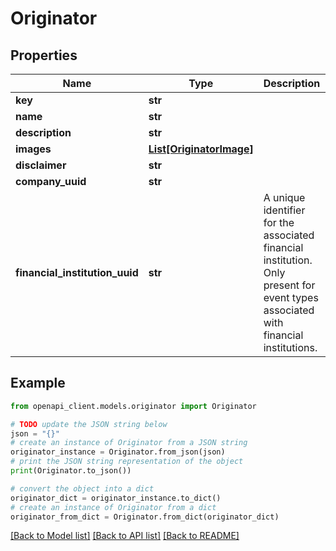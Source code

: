 # Originator


## Properties

Name | Type | Description | Notes
------------ | ------------- | ------------- | -------------
**key** | **str** |  | 
**name** | **str** |  | 
**description** | **str** |  | [optional] 
**images** | [**List[OriginatorImage]**](OriginatorImage.md) |  | 
**disclaimer** | **str** |  | [optional] 
**company_uuid** | **str** |  | [optional] 
**financial_institution_uuid** | **str** | A unique identifier for the associated financial institution. Only present for event types associated with financial institutions.  | [optional] 

## Example

```python
from openapi_client.models.originator import Originator

# TODO update the JSON string below
json = "{}"
# create an instance of Originator from a JSON string
originator_instance = Originator.from_json(json)
# print the JSON string representation of the object
print(Originator.to_json())

# convert the object into a dict
originator_dict = originator_instance.to_dict()
# create an instance of Originator from a dict
originator_from_dict = Originator.from_dict(originator_dict)
```
[[Back to Model list]](../README.md#documentation-for-models) [[Back to API list]](../README.md#documentation-for-api-endpoints) [[Back to README]](../README.md)


